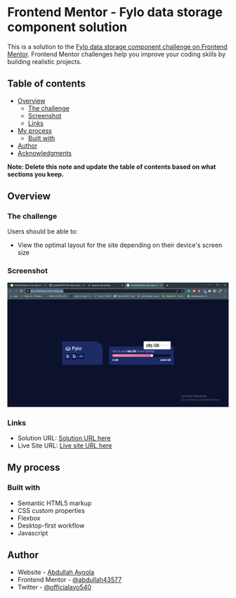 # Frontend Mentor - Fylo data storage component solution

This is a solution to the [Fylo data storage component challenge on Frontend Mentor](https://www.frontendmentor.io/challenges/fylo-data-storage-component-1dZPRbV5n). Frontend Mentor challenges help you improve your coding skills by building realistic projects.

## Table of contents

- [Overview](#overview)
  - [The challenge](#the-challenge)
  - [Screenshot](#screenshot)
  - [Links](#links)
- [My process](#my-process)
  - [Built with](#built-with)
- [Author](#author)
- [Acknowledgments](#acknowledgments)

**Note: Delete this note and update the table of contents based on what sections you keep.**

## Overview

### The challenge

Users should be able to:

- View the optimal layout for the site depending on their device's screen size

### Screenshot

![](<./screenshots/Screenshot%20(98).png>)

### Links

- Solution URL: [Solution URL here](https://www.frontendmentor.io/solutions/responsive-fylo-data-storage-landing-page-built-using-html-css-and-js-SUDC-lYdsT)
- Live Site URL: [Live site URL here](https://fylo-component-main.netlify.app/)

## My process

### Built with

- Semantic HTML5 markup
- CSS custom properties
- Flexbox
- Desktop-first workflow
- Javascript

## Author

- Website - [Abdullah Ayoola](https://github.com/abdullah43577)
- Frontend Mentor - [@abdullah43577](https://www.frontendmentor.io/profile/abdullah43577)
- Twitter - [@officialayo540](https://twitter.com/officialayo540)

